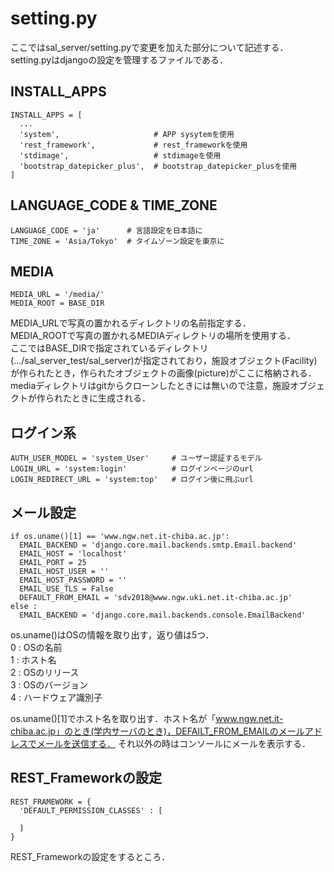 # setting.py

ここではsal_server/setting.pyで変更を加えた部分について記述する．  
setting.pyはdjangoの設定を管理するファイルである．

## INSTALL_APPS
```
INSTALL_APPS = [
  ...
  'system',                     # APP sysytemを使用
  'rest_framework',             # rest_frameworkを使用
  'stdimage',                   # stdimageを使用
  'bootstrap_datepicker_plus',  # bootstrap_datepicker_plusを使用
]
```

## LANGUAGE_CODE & TIME_ZONE
```
LANGUAGE_CODE = 'ja'      # 言語設定を日本語に
TIME_ZONE = 'Asia/Tokyo'  # タイムゾーン設定を東京に
```
## MEDIA
```
MEDIA_URL = '/media/'
MEDIA_ROOT = BASE_DIR
```
MEDIA_URLで写真の置かれるディレクトリの名前指定する．  
MEDIA_ROOTで写真の置かれるMEDIAディレクトリの場所を使用する．  
ここではBASE_DIRで指定されているディレクトリ(.../sal_server_test/sal_server)が指定されており，施設オブジェクト(Facility)が作られたとき，作られたオブジェクトの画像(picture)がここに格納される．  
mediaディレクトリはgitからクローンしたときには無いので注意，施設オブジェクトが作られたときに生成される．

## ログイン系
```
AUTH_USER_MODEL = 'system_User'     # ユーザー認証するモデル
LOGIN_URL = 'system:login'          # ログインページのurl
LOGIN_REDIRECT_URL = 'system:top'   # ログイン後に飛ぶurl
```

## メール設定
```
if os.uname()[1] == 'www.ngw.net.it-chiba.ac.jp':
  EMAIL_BACKEND = 'django.core.mail.backends.smtp.Email.backend'
  EMAIL_HOST = 'localhost'
  EMAIL_PORT = 25
  EMAIL_HOST_USER = ''
  EMAIL_HOST_PASSWORD = ''
  EMAIL_USE_TLS = False
  DEFAULT_FROM_EMAIL = 'sdv2018@www.ngw.uki.net.it-chiba.ac.jp'
else :
  EMAIL_BACKEND = 'django.core.mail.backends.console.EmailBackend'
```
os.uname()はOSの情報を取り出す，返り値は5つ．  
0 : OSの名前  
1 : ホスト名  
2 : OSのリリース  
3 : OSのバージョン  
4 : ハードウェア識別子   

os.uname()[1]でホスト名を取り出す．ホスト名が「www.ngw.net.it-chiba.ac.jp」のとき(学内サーバのとき)，DEFAILT_FROM_EMAILのメールアドレスでメールを送信する．
それ以外の時はコンソールにメールを表示する．

## REST_Frameworkの設定
```
REST_FRAMEWORK = {
  'DEFAULT_PERMISSION_CLASSES' : [

  ]
}
```
REST_Frameworkの設定をするところ．